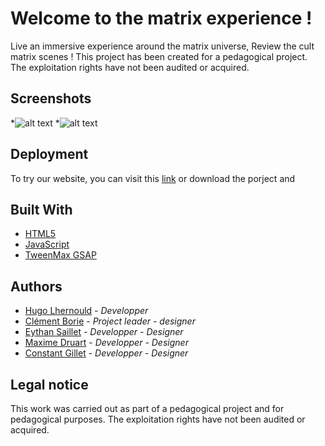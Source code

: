 # Welcome to the matrix experience !

Live an immersive experience around the matrix universe, Review the cult matrix scenes ! This project has been created for a pedagogical project. The exploitation rights have not been audited or acquired.

## Screenshots

*![alt text](https://i.ibb.co/64HbMjT/screenshot1.jpg)
*![alt text](https://i.ibb.co/Pj9tYG5/screenshot3.jpg)

## Deployment

To try our website, you can visit this [link](https://maximedruart.github.io/Exit-The-Matrix/) or download the porject and 

## Built With

* [HTML5](https://www.w3.org/html/)
* [JavaScript](https://developer.mozilla.org/fr/docs/Web/JavaScript) 
* [TweenMax GSAP](https://greensock.com/tweenmax/)




## Authors

* [Hugo Lhernould](https://github.com/hugolhld) - *Developper* 
* [Clément Borie](https://github.com/clementborie) - *Project leader - designer* 
* [Eythan Saillet](https://github.com/eythanSaillet) - *Developper - Designer*
* [Maxime Druart](https://github.com/MaximeDruart) - *Developper - Designer* 
* [Constant Gillet](https://github.com/constantgillet) - *Developper - Designer* 

## Legal notice

This work was carried out as part of a pedagogical project and for pedagogical purposes. The exploitation rights have not been audited or acquired.
